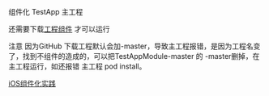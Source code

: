组件化 TestApp 主工程

还需要下载[工程组件](https://github.com/Suzhibin/TestAppModule) 才可以运行

注意 因为GitHub 下载工程默认会加-master，导致主工程报错，是因为工程名变了，找到不组件的造成的，可以把TestAppModule-master 的 -master删掉，在主工程运行，如还报错 主工程 pod install。

[iOS组件化实践](https://www.jianshu.com/p/88a6d99cf953)
